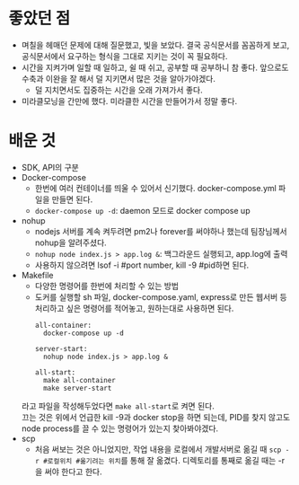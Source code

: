 # 좋았던 점
- 며칠을 헤매던 문제에 대해 질문했고, 빛을 보았다. 결국 공식문서를 꼼꼼하게 보고, 공식문서에서 요구하는 형식을 그대로 지키는 것이 꼭 필요하다.
- 시간을 지켜가며 일할 때 일하고, 쉴 때 쉬고, 공부할 때 공부하니 참 좋다. 앞으로도 수축과 이완을 잘 해서 덜 지키면서 많은 것을 알아가야겠다.
  - 덜 지치면서도 집중하는 시간을 오래 가져가서 좋다. 
- 미라클모닝을 간만에 했다. 미라클한 시간을 만들어가서 정말 좋다.


# 배운 것
- SDK, API의 구분
- Docker-compose  
  - 한번에 여러 컨테이너를 띄울 수 있어서 신기했다. docker-compose.yml 파일을 만들면 된다.
  - `docker-compose up -d`: daemon 모드로 docker compose up
- nohup
  - nodejs 서버를 계속 켜두려면 pm2나 forever를 써야하나 했는데 팀장님께서 nohup을 알려주셨다. 
  - `nohup node index.js > app.log &`:  백그라운드 실행되고, app.log에 출력
  - 사용하지 않으려면 lsof -i #port number, kill -9 #pid하면 된다.
- Makefile
  - 다양한 명령어를 한번에 처리할 수 있는 방법
  - 도커를 실행할 sh 파일, docker-compose.yaml, express로 만든 웹서버 등 처리하고 싶은 명령어를 적어놓고, 원하는대로 사용하면 된다.
    ```
    all-container:
      docker-compose up -d
    
    server-start:
      nohup node index.js > app.log &

    all-start:
      make all-container
      make server-start
    ```
  라고 파일을 작성해두었다면 `make all-start`로 켜면 된다.  
  끄는 것은 위에서 언급한 kill -9과 docker stop을 하면 되는데, PID를 찾지 않고도 node process를 끌 수 있는 명령어가 있는지 찾아봐야겠다.
- scp
  - 처음 써보는 것은 아니었지만, 작업 내용을 로컬에서 개발서버로 옮길 때 
  `scp -r #로컬위치 #옮기려는 위치`를 통해 잘 옮겼다. 디렉토리를 통째로 옮길 때는 -r을 써야 한다고 한다.